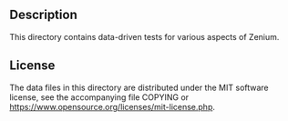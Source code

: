 Description
------------

This directory contains data-driven tests for various aspects of Zenium.

License
--------

The data files in this directory are distributed under the MIT software
license, see the accompanying file COPYING or
https://www.opensource.org/licenses/mit-license.php.

